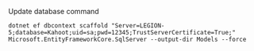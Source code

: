 Update database command

```
dotnet ef dbcontext scaffold "Server=LEGION-5;database=Kahoot;uid=sa;pwd=12345;TrustServerCertificate=True;" Microsoft.EntityFrameworkCore.SqlServer --output-dir Models --force
```

